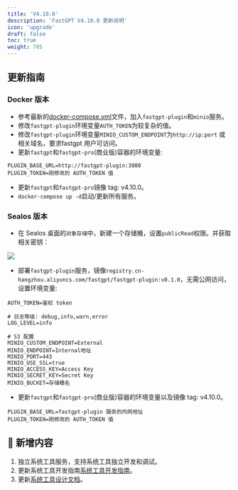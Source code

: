 ```yaml
---
title: 'V4.10.0'
description: 'FastGPT V4.10.0 更新说明'
icon: 'upgrade'
draft: false
toc: true
weight: 785
---
```


## 更新指南

### Docker 版本

- 参考最新的[docker-compose.yml](https://github.com/labring/FastGPT/blob/main/deploy/docker/docker-compose-pgvector.yml)文件，加入`fastgpt-plugin`和`minio`服务。
- 修改`fastgpt-plugin`环境变量`AUTH_TOKEN`为较复杂的值。
- 修改`fastgpt-plugin`环境变量`MINIO_CUSTOM_ENDPOINT`为`http://ip:port` 或相关域名，要求fastgpt 用户可访问。
- 更新`fastgpt`和`fastgpt-pro`(商业版)容器的环境变量:

```
PLUGIN_BASE_URL=http://fastgpt-plugin:3000
PLUGIN_TOKEN=刚修改的 AUTH_TOKEN 值
```
- 更新`fastgpt`和`fastgpt-pro`镜像 tag: v4.10.0。
- `docker-compose up -d`启动/更新所有服务。

### Sealos 版本

- 在 Sealos 桌面的`对象存储`中，新建一个存储桶，设置`publicRead`权限。并获取相关密钥：

![](/imgs/sealos-s3.png)

- 部署`fastgpt-plugin`服务，镜像`registry.cn-hangzhou.aliyuncs.com/fastgpt/fastgpt-plugin:v0.1.0`，无需公网访问，设置环境变量:

```
AUTH_TOKEN=鉴权 token

# 日志等级: debug,info,warn,error
LOG_LEVEL=info

# S3 配置
MINIO_CUSTOM_ENDPOINT=External
MINIO_ENDPOINT=Internal地址
MINIO_PORT=443
MINIO_USE_SSL=true
MINIO_ACCESS_KEY=Access Key
MINIO_SECRET_KEY=Secret Key
MINIO_BUCKET=存储桶名
```

- 更新`fastgpt`和`fastgpt-pro`(商业版)容器的环境变量以及镜像 tag: v4.10.0。

```
PLUGIN_BASE_URL=fastgpt-plugin 服务的内网地址
PLUGIN_TOKEN=刚修改的 AUTH_TOKEN 值
```

## 🚀 新增内容

1. 独立系统工具服务，支持系统工具独立开发和调试。
2. 更新系统工具开发指南[系统工具开发指南](/docs/guide/plugins/dev_system_tool/)。
3. 更新[系统工具设计文档](/docs/guide/plugins/design_plugin/)。
